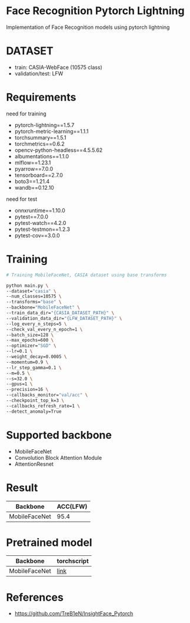 # Face Recognition Pytorch Lightning

Implementation of Face Recognition models using pytorch lightning

# DATASET

- train: CASIA-WebFace (10575 class)
- validation/test: LFW

# Requirements

need for training

- pytorch-lightning==1.5.7
- pytorch-metric-learning==1.1.1
- torchsummary==1.5.1
- torchmetrics==0.6.2
- opencv-python-headless==4.5.5.62
- albumentations==1.1.0
- mlflow==1.23.1
- pyarrow==7.0.0
- tensorboard==2.7.0
- boto3==1.21.4
- wandb==0.12.10

need for test

- onnxruntime==1.10.0
- pytest==7.0.0
- pytest-watch==4.2.0
- pytest-testmon==1.2.3
- pytest-cov==3.0.0

# Training

```bash
# Training MobileFaceNet, CASIA dataset using base transforms

python main.py \
--dataset="casia" \
--num_classes=10575 \
--transforms="base" \
--backbone="MobileFaceNet" \
--train_data_dir="{CASIA_DATASET_PATH}" \
--validation_data_dir="{LFW_DATASET_PATH}" \
--log_every_n_steps=5 \
--check_val_every_n_epoch=1 \
--batch_size=128 \
--max_epochs=600 \
--optimizer="SGD" \
--lr=0.1 \
--weight_decay=0.0005 \
--momentum=0.9 \
--lr_step_gamma=0.1 \
--m=0.5 \
--s=32.0 \
--gpus=1 \
--precision=16 \
--callbacks_monitor="val/acc" \
--checkpoint_top_k=3 \
--callbacks_refresh_rate=1 \
--detect_anomaly=True

```

# Supported backbone

- MobileFaceNet
- Convolution Block Attention Module
- AttentionResnet

# Result

| Backbone      | ACC(LFW) |
| ------------- | -------- |
| MobileFaceNet | 95.4     |

# Pretrained model

| Backbone      | torchscript                                                                                |
| ------------- | ------------------------------------------------------------------------------------------ |
| MobileFaceNet | [link](https://drive.google.com/file/d/1ksVfEBQq8UHadS2tN_WnUzu8m7HGfxxC/view?usp=sharing) |

# References

- https://github.com/TreB1eN/InsightFace_Pytorch
